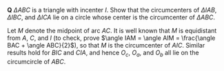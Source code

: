 **Q** $\Delta ABC$ is a triangle with incenter $I$. Show that the circumcenters of $\Delta IAB$, $\Delta IBC$, and $\Delta ICA$ lie on a circle whose center is the circumcenter of $\Delta ABC$. 

Let $M$ denote the midpoint of arc $AC$. It is well known that $M$ is equidistant from $A$, $C$, and $I$ (to check, prove $\angle IAM = \angle AIM = \frac{\angle BAC + \angle ABC}{2}$), so that $M$ is the circumcenter of $AIC$. Similar results hold for $BIC$ and $CIA$, and hence $O_c$, $O_a$, and $O_b$ all lie on the circumcircle of $ABC$. 
